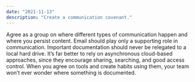 ```yaml
---
date: "2021-11-13"
description: "Create a communication covenant."
---
```


Agree as a group on where different types of communication happen and where you persist content. Email should play only a supporting role in communication. Important documentation should never be relegated to a local hard drive. It’s far better to rely on asynchronous cloud-based approaches, since they encourage sharing, searching, and good access control. When you agree on tools and create habits using them, your team won’t ever wonder where something is documented.
